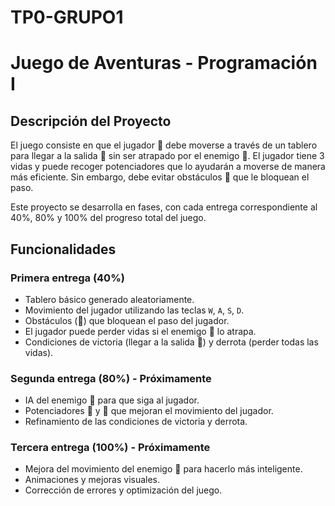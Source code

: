 # TP0-GRUPO1

# Juego de Aventuras - Programación I

## Descripción del Proyecto

El juego consiste en que el jugador 🤠 debe moverse a través de un tablero para llegar a la salida 🚪 sin ser atrapado por el enemigo 👹. El jugador tiene 3 vidas y puede recoger potenciadores que lo ayudarán a moverse de manera más eficiente. Sin embargo, debe evitar obstáculos 🚧 que le bloquean el paso.

Este proyecto se desarrolla en fases, con cada entrega correspondiente al 40%, 80% y 100% del progreso total del juego.

## Funcionalidades

### Primera entrega (40%)
- Tablero básico generado aleatoriamente.
- Movimiento del jugador utilizando las teclas `W`, `A`, `S`, `D`.
- Obstáculos (🚧) que bloquean el paso del jugador.
- El jugador puede perder vidas si el enemigo 👹 lo atrapa.
- Condiciones de victoria (llegar a la salida 🚪) y derrota (perder todas las vidas).

### Segunda entrega (80%) - Próximamente
- IA del enemigo 👹 para que siga al jugador.
- Potenciadores 🔺 y 🍏 que mejoran el movimiento del jugador.
- Refinamiento de las condiciones de victoria y derrota.

### Tercera entrega (100%) - Próximamente
- Mejora del movimiento del enemigo 👹 para hacerlo más inteligente.
- Animaciones y mejoras visuales.
- Corrección de errores y optimización del juego.


